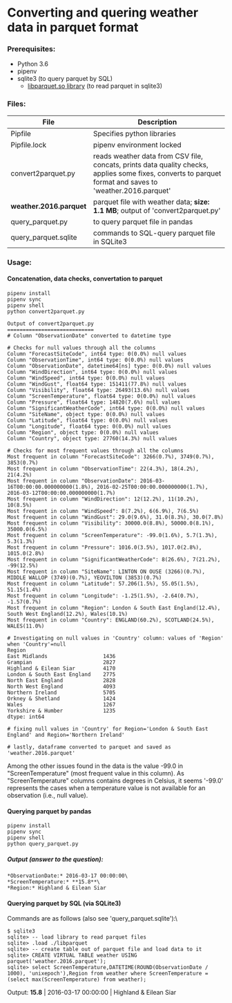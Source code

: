 # Converting and quering weather data in parquet format

### Prerequisites:
* Python 3.6
* pipenv
* sqlite3 (to query parquet by SQL)
    * [libparquet.so library](https://github.com/cldellow/sqlite-parquet-vtable) (to read parquet in sqlite3)

### Files:
File | Description
--- | ---
Pipfile | Specifies python libraries
Pipfile.lock | pipenv environment locked
convert2parquet.py | reads weather data from CSV file, concats, prints data quality checks, applies some fixes, converts to parquet format and saves to 'weather.2016.parquet'
**weather.2016.parquet** | parquet file with weather data; **size: 1.1 MB**; output of 'convert2parquet.py'
query_parquet.py | to query parquet file in pandas
query_parquet.sqlite | commands to SQL-query parquet file in SQLite3 

### Usage:
#### Concatenation, data checks, convertation to parquet
```
pipenv install
pipenv sync
pipenv shell
python convert2parquet.py
```

```
Output of convert2parquet.py
============================
# Column "ObservationDate" converted to datetime type

# Checks for null values through all the columns
Column "ForecastSiteCode", int64 type: 0(0.0%) null values
Column "ObservationTime", int64 type: 0(0.0%) null values
Column "ObservationDate", datetime64[ns] type: 0(0.0%) null values
Column "WindDirection", int64 type: 0(0.0%) null values
Column "WindSpeed", int64 type: 0(0.0%) null values
Column "WindGust", float64 type: 151411(77.8%) null values
Column "Visibility", float64 type: 26493(13.6%) null values
Column "ScreenTemperature", float64 type: 0(0.0%) null values
Column "Pressure", float64 type: 14820(7.6%) null values
Column "SignificantWeatherCode", int64 type: 0(0.0%) null values
Column "SiteName", object type: 0(0.0%) null values
Column "Latitude", float64 type: 0(0.0%) null values
Column "Longitude", float64 type: 0(0.0%) null values
Column "Region", object type: 0(0.0%) null values
Column "Country", object type: 27760(14.3%) null values

# Checks for most frequent values through all the columns
Most frequent in column "ForecastSiteCode": 3266(0.7%), 3749(0.7%), 3853(0.7%)
Most frequent in column "ObservationTime": 22(4.3%), 18(4.2%), 21(4.2%)
Most frequent in column "ObservationDate": 2016-03-16T00:00:00.000000000(1.8%), 2016-02-25T00:00:00.000000000(1.7%), 2016-03-12T00:00:00.000000000(1.7%)
Most frequent in column "WindDirection": 12(12.2%), 11(10.2%), 10(8.5%)
Most frequent in column "WindSpeed": 8(7.2%), 6(6.9%), 7(6.5%)
Most frequent in column "WindGust": 29.0(9.6%), 31.0(8.3%), 30.0(7.8%)
Most frequent in column "Visibility": 30000.0(8.8%), 50000.0(8.1%), 35000.0(6.5%)
Most frequent in column "ScreenTemperature": -99.0(1.6%), 5.7(1.3%), 5.3(1.3%)
Most frequent in column "Pressure": 1016.0(3.5%), 1017.0(2.8%), 1015.0(2.8%)
Most frequent in column "SignificantWeatherCode": 8(26.6%), 7(21.2%), -99(12.5%)
Most frequent in column "SiteName": LINTON ON OUSE (3266)(0.7%), MIDDLE WALLOP (3749)(0.7%), YEOVILTON (3853)(0.7%)
Most frequent in column "Latitude": 57.206(1.5%), 55.05(1.5%), 51.15(1.4%)
Most frequent in column "Longitude": -1.25(1.5%), -2.64(0.7%), -1.57(0.7%)
Most frequent in column "Region": London & South East England(12.4%), South West England(12.2%), Wales(10.1%)
Most frequent in column "Country": ENGLAND(60.2%), SCOTLAND(24.5%), WALES(11.0%)

# Investigating on null values in 'Country' column: values of 'Region' when 'Country'=null
Region
East Midlands                  1436
Grampian                       2827
Highland & Eilean Siar         4170
London & South East England    2775
North East England             2828
North West England             4093
Northern Ireland               5705
Orkney & Shetland              1424
Wales                          1267
Yorkshire & Humber             1235
dtype: int64

# fixing null values in 'Country' for Region='London & South East England' and Region='Northern Ireland'

# lastly, dataframe converted to parquet and saved as 'weather.2016.parquet'
```
Among the other issues found in the data is the value -99.0 in "ScreenTemperature" (most frequent value in this column). As "ScreenTemperature" columns contains degrees in Celsius, it seems '-99.0' represents the cases when a temperature value is not available for an observation (i.e., null value).

#### Querying parquet by pandas
```
pipenv install
pipenv sync
pipenv shell
python query_parquet.py
```
##### Output (answer to the question):
    *ObservationDate:* 2016-03-17 00:00:00\
    *ScreenTemperature:* **15.8**\
    *Region:* Highland & Eilean Siar
    
#### Querying parquet by SQL (via SQLite3)
Commands are as follows (also see 'query_parquet.sqlite'):\
```
$ sqlite3
sqlite> -- load library to read parquet files
sqlite> .load ./libparquet
sqlite> -- create table out of parquet file and load data to it
sqlite> CREATE VIRTUAL TABLE weather USING parquet('weather.2016.parquet');
sqlite> select ScreenTemperature,DATETIME(ROUND(ObservationDate / 1000), 'unixepoch'),Region from weather where ScreenTemperature = (select max(ScreenTemperature) from weather);
```
Output: **15.8** | 2016-03-17 00:00:00 | Highland & Eilean Siar
